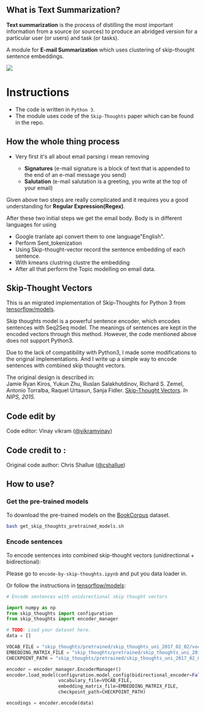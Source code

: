 <img scr='https://github.com/AIVenture0/Email_summarization-with-Unsupervised-Learning/blob/master/Images/Email-summarization.png'>

## What is Text Summarization?

__Text summarization__ is the process of distilling the most important information from a source (or sources) to produce an abridged version for a particular user (or users) and task (or tasks).

A module for __E-mail Summarization__ which uses clustering of skip-thought sentence embeddings.

<img src="https://miro.medium.com/max/1400/1*1Y12GxSbTW0Pf3Psh24zHw.png">

# Instructions
- The code is written in ```Python 3```.
- The module uses code of the ```Skip-Thoughts``` paper which can be found in the repo.
## How the whole thing process
- Very first it's all about email parsing i mean removing 

  - __Signatures__ (e-mail signature is a block of text that is appended to the end of an e-mail message you send)
  - __Salutation__ (e-mail salutation is a greeting, you write at the top of your email)
  
  
 Given above two steps are really complicated and it requires you a good understanding for __Regular Expression(Regex)__.
 
 
After these two initial steps we get the email body. Body is in different languages for using
- Google tranlate api convert them to one language"English".
- Perform Sent_tokenization 
- Using Skip-thought-vector record the sentence embedding of each sentence.
- With kmeans clustring clustre the embedding 
- After all that perform the Topic modelling on email data.

## Skip-Thought Vectors

This is an migrated implementation of Skip-Thoughts for Python 3 from [tensorflow/models](https://github.com/tensorflow/models/tree/master/research/skip_thoughts).

Skip thoughts model is a powerful sentence encoder, which encodes sentences with Seq2Seq model. 
The meanings of sentences are kept in the encoded vectors through this method. 
However, the code mentioned above does not support Python3.

Due to the lack of compatibility with Python3, I made some modifications to the original implementations. 
And I write up a simple way to encode sentences with combined skip thought vectors.

The original design is described in:  
Jamie Ryan Kiros, Yukun Zhu, Ruslan Salakhutdinov, Richard S. Zemel,
Antonio Torralba, Raquel Urtasun, Sanja Fidler.
[Skip-Thought Vectors](https://papers.nips.cc/paper/5950-skip-thought-vectors.pdf).
*In NIPS, 2015.*


## Code edit by 

Code editor: Vinay vikram ([@vikramvinay](https://github.com/AIVenture0))

## Code credit to : 
Original code author: Chris Shallue ([@cshallue](https://github.com/cshallue))


## How to use?

### Get the pre-trained models

To download the pre-trained models on the [BookCorpus](http://yknzhu.wixsite.com/mbweb) dataset.

```bash
bash get_skip_thoughts_pretrained_models.sh
```

### Encode sentences

To encode sentences into combined skip-thought vectors (unidirectional + bidirectional):

Please go to ```encode-by-skip-thoughts.ipynb``` and put you data loader in.

Or follow the instructions in [tensorflow/models](https://github.com/tensorflow/models/tree/master/research/skip_thoughts):

```python
# Encode sentences with unidirectional skip thought vectors

import numpy as np
from skip_thoughts import configuration
from skip_thoughts import encoder_manager

# TODO: Load your dataset here.
data = []

VOCAB_FILE = "skip_thoughts/pretrained/skip_thoughts_uni_2017_02_02/vocab.txt"
EMBEDDING_MATRIX_FILE = "skip_thoughts/pretrained/skip_thoughts_uni_2017_02_02/embeddings.npy"
CHECKPOINT_PATH = "skip_thoughts/pretrained/skip_thoughts_uni_2017_02_02/model.ckpt-501424"

encoder = encoder_manager.EncoderManager()
encoder.load_model(configuration.model_config(bidirectional_encoder=False),
                   vocabulary_file=VOCAB_FILE,
                   embedding_matrix_file=EMBEDDING_MATRIX_FILE,
                   checkpoint_path=CHECKPOINT_PATH)

encodings = encoder.encode(data)
```
